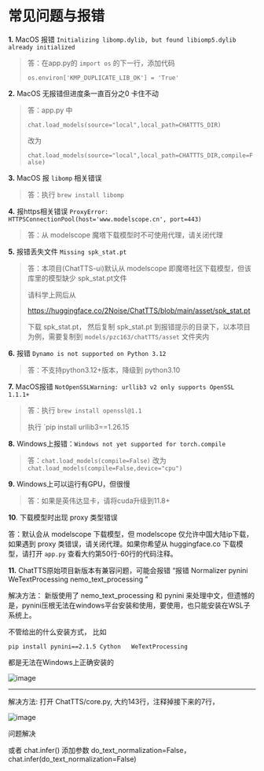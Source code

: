 # 常见问题与报错

**1.**  MacOS 报错 `Initializing libomp.dylib, but found libiomp5.dylib already initialized`

> 答：在app.py的 `import os` 的下一行，添加代码
>   
> `os.environ['KMP_DUPLICATE_LIB_OK'] = 'True'`


**2.**  MacOS 无报错但进度条一直百分之0 卡住不动

> 答：app.py 中 
> 
> `chat.load_models(source="local",local_path=CHATTTS_DIR)` 
> 
> 改为
> 
> `chat.load_models(source="local",local_path=CHATTTS_DIR,compile=False)`

**3.**  MacOS 报 `libomp` 相关错误

> 答：执行  `brew install libomp`

**4.**  报https相关错误 `ProxyError: HTTPSConnectionPool(host='www.modelscope.cn', port=443)`

> 答：从 modelscope 魔塔下载模型时不可使用代理，请关闭代理


**5.**  报错丢失文件 `Missing spk_stat.pt`

> 答：本项目(ChatTTS-ui)默认从 modelscope 即魔塔社区下载模型，但该库里的模型缺少 spk_stat.pt文件
> 
>   请科学上网后从
>
>   https://huggingface.co/2Noise/ChatTTS/blob/main/asset/spk_stat.pt    
> 
>  下载 spk_stat.pt， 然后复制 spk_stat.pt  到报错提示的目录下，以本项目为例，需要复制到  `models/pzc163/chatTTS/asset`  文件夹内


**6.**  报错 `Dynamo is not supported on Python 3.12`

> 答：不支持python3.12+版本，降级到 python3.10


**7.**  MacOS报错 `NotOpenSSLWarning: urllib3 v2 only supports OpenSSL 1.1.1+`

> 答：执行  `brew install openssl@1.1`  
> 
>  执行   `pip install urllib3==1.26.15



**8.**  Windows上报错：`Windows not yet supported for torch.compile`

> 答：`chat.load_models(compile=False)`  改为   `chat.load_models(compile=False,device="cpu")`


**9.**   Windows上可以运行有GPU，但很慢

> 答：如果是英伟达显卡，请将cuda升级到11.8+


**10**. 下载模型时出现 proxy 类型错误

答：默认会从 modelscope 下载模型，但 modelscope 仅允许中国大陆ip下载，如果遇到 proxy 类错误，请关闭代理。如果你希望从 huggingface.co 下载模型，请打开 `app.py` 查看大约第50行-60行的代码注释。


**11.** ChatTTS原始项目新版本有兼容问题，可能会报错 “报错 Normalizer pynini WeTextProcessing nemo_text_processing ”

解决方法：
新版使用了 nemo_text_processing  和  pynini 来处理中文，但遗憾的是，pynini压根无法在windows平台安装和使用，要使用，也只能安装在WSL子系统上。

不管给出的什么安装方式， 比如 

```
pip install pynini==2.1.5 Cython   WeTextProcessing

```

都是无法在Windows上正确安装的

![image](https://github.com/2noise/ChatTTS/assets/3378335/e32c50d1-492c-4b72-958b-78af0575e662)


----

解决方法:
打开 ChatTTS/core.py, 大约143行，注释掉接下来的7行，

![image](https://github.com/2noise/ChatTTS/assets/3378335/5bdd3dc8-0c7c-485f-b5dc-613f14917319)


问题解决

或者 chat.infer() 添加参数 do_text_normalization=False， chat.infer(do_text_normalization=False)